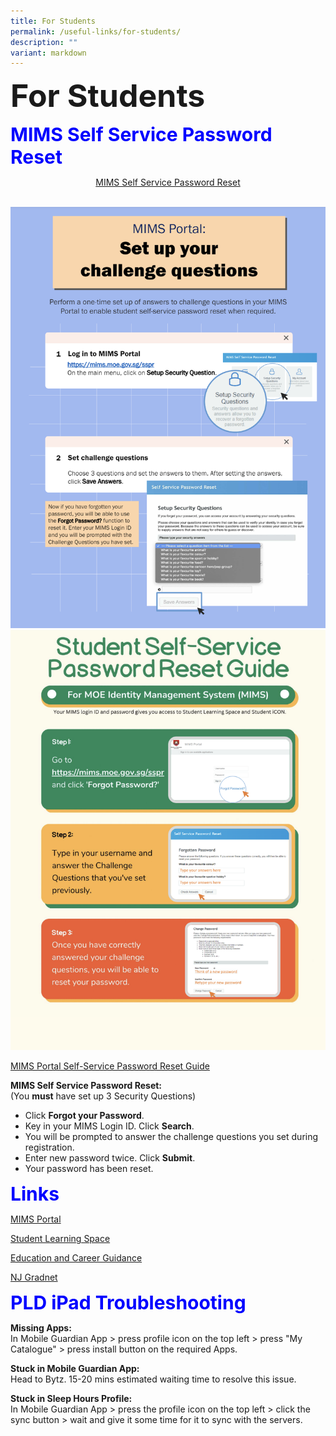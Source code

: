 ```yaml
---
title: For Students
permalink: /useful-links/for-students/
description: ""
variant: markdown
---
```

<b style="font-size:50px"> For Students </b>

<b style="color:blue;font-size:30px"> MIMS Self Service Password Reset </b>

<div align="center"><a href="https://mims.moe.gov.sg/sspr" rel="noopener noreferrer nofollow" target="_blank">MIMS Self Service Password Reset</a></div><br>

<img alt="sspr1" src="/images/Useful%20Links/For%20Students/mimssspr1.png"><br>
<img src="/images/Useful%20Links/For%20Students/mimssspr2.png">


<p><a href="/files/MIMS_Self_Service_Password_Reset_Service.pdf" rel="noopener noreferrer nofollow" target="_blank">MIMS Portal Self-Service Password Reset Guide</a></p>

<b>MIMS Self Service Password Reset:</b>  
    (You&nbsp;**must**&nbsp;have set up 3 Security Questions)
	
*   Click&nbsp;**Forgot your Password**.
*   Key in your MIMS Login ID.&nbsp;Click&nbsp;**Search**.
*   You will be prompted to answer the&nbsp;challenge questions you set during registration.
*   Enter new password twice.&nbsp;Click&nbsp;**Submit**.
*   Your password has been reset.

<b style="color:blue;font-size:30px"> Links </b>

<p><a href="https://idp.mims.moe.gov.sg/nidp/app/login" rel="noopener noreferrer nofollow" target="_blank">MIMS Portal</a></p>

<p><a href="http://learning.moe.edu.sg/" rel="noopener noreferrer nofollow" target="_blank">Student Learning Space</a></p>

<p><a href="https://go.gov.sg/ecgchat-njc" rel="noopener noreferrer nofollow" target="_blank">Education and Career Guidance</a></p>

<p><a href="https://www.njgradnet.com/" rel="noopener noreferrer nofollow" target="_blank">NJ Gradnet</a></p><p></p>

<b style="color:blue;font-size:30px"> PLD iPad Troubleshooting </b>

<b>Missing Apps:</b><br>
In Mobile Guardian App &gt; press profile icon on the top left &gt; press "My Catalogue" &gt; press install button on the required Apps.

<b>Stuck in Mobile Guardian App:</b><br>
Head to Bytz. 15-20 mins estimated waiting time to resolve this issue.

<b>Stuck in Sleep Hours Profile:</b><br>
In Mobile Guardian App &gt; press the profile icon on the top left &gt; click the sync button &gt; wait and give it some time for it to sync with the servers.